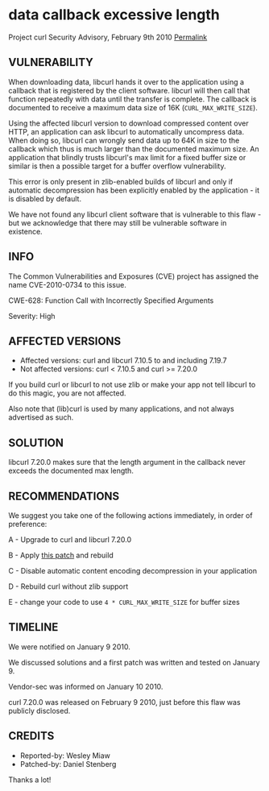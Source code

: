 data callback excessive length
==============================

Project curl Security Advisory, February 9th 2010
[Permalink](https://curl.se/docs/CVE-2010-0734.html)

VULNERABILITY
-------------

When downloading data, libcurl hands it over to the application using a
callback that is registered by the client software. libcurl will then call
that function repeatedly with data until the transfer is complete. The
callback is documented to receive a maximum data size of 16K
(`CURL_MAX_WRITE_SIZE`).

Using the affected libcurl version to download compressed content over HTTP,
an application can ask libcurl to automatically uncompress data. When doing
so, libcurl can wrongly send data up to 64K in size to the callback which
thus is much larger than the documented maximum size. An application that
blindly trusts libcurl's max limit for a fixed buffer size or similar is
then a possible target for a buffer overflow vulnerability.

This error is only present in zlib-enabled builds of libcurl and only if
automatic decompression has been explicitly enabled by the application - it
is disabled by default.

We have not found any libcurl client software that is vulnerable to this
flaw - but we acknowledge that there may still be vulnerable software in
existence.

INFO
----

The Common Vulnerabilities and Exposures (CVE) project has assigned the name
CVE-2010-0734 to this issue.

CWE-628: Function Call with Incorrectly Specified Arguments

Severity: High

AFFECTED VERSIONS
-----------------

- Affected versions: curl and libcurl 7.10.5 to and including 7.19.7
- Not affected versions: curl < 7.10.5 and curl >= 7.20.0

If you build curl or libcurl to not use zlib or make your app not tell libcurl
to do this magic, you are not affected.

Also note that (lib)curl is used by many applications, and not always
advertised as such.

SOLUTION
--------

libcurl 7.20.0 makes sure that the length argument in the callback never
exceeds the documented max length.

RECOMMENDATIONS
---------------

We suggest you take one of the following actions immediately, in order of
preference:

 A - Upgrade to curl and libcurl 7.20.0

 B - Apply [this patch](https://curl.se/libcurl-contentencoding.patch) and rebuild

 C - Disable automatic content encoding decompression in your application

 D - Rebuild curl without zlib support

 E - change your code to use `4 * CURL_MAX_WRITE_SIZE` for buffer sizes

TIMELINE
---------

We were notified on January 9 2010.

We discussed solutions and a first patch was written and tested on January 9.

Vendor-sec was informed on January 10 2010.

curl 7.20.0 was released on February 9 2010, just before this flaw was
publicly disclosed.

CREDITS
-------

- Reported-by: Wesley Miaw
- Patched-by: Daniel Stenberg

Thanks a lot!
